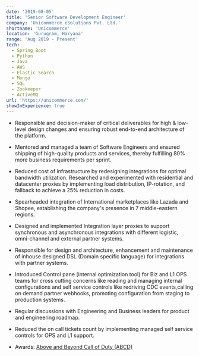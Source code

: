 ```yaml
---
date: '2019-08-05'
title: 'Senior Software Development Engineer'
company: 'Unicommerce eSolutions Pvt. Ltd.'
shortname: 'Unicommerce'
location: 'Gurugram, Haryana'
range: 'Aug 2019 - Present'
tech:
  - Spring Boot
  - Python
  - Java
  - AWS
  - Elastic Search
  - Mongo
  - SQL
  - Zookeeper
  - ActiveMQ
url: 'https://unicommerce.com/'
showInExperience: true
---
```


- Responsible and decision-maker of critical deliverables for high & low-level design changes and ensuring robust end-to-end architecture of the platform.

- Mentored and managed a team of Software Engineers and ensured shipping of high-quality products and services, thereby fulfilling 80% more business requirements per sprint.

- Reduced cost of infrastructure by redesigning integrations for optimal bandwidth utilization. Researched and experimented with residential and datacenter proxies by implementing load distribution, IP-rotation, and fallback to achieve a 25% reduction in costs.

- Spearheaded integration of International marketplaces like Lazada and Shopee, establishing the company's presence in 7 middle-eastern regions.

- Designed and implemented Integration layer proxies to support synchronous and asynchronous integrations with different logistic, omni-channel and external partner systems.

- Responsible for design and architecture, enhancement and maintenance of inhouse designed DSL (Domain specific language) for integrations with partner systems.

- Introduced Control pane (internal optimization tool) for Biz and L1 OPS teams for cross cutting concerns like reading and managing internal configurations and self service controls like redriving CDC events,calling on demand partner webhooks, promoting configuration from staging to production systems.

- Regular discussions with Engineering and Business leaders for product and engineering roadmap.

- Reduced the on call tickets count by implementing managed self service controls for OPS and L1 support.

- Awards: [Above and Beyond Call of Duty (ABCD)](https://drive.google.com/file/d/1xgKIAVraP0RhYsb5UGyhXkY3AKG9msAN/view)
<!-- 
- Drafted all the website content and promotional templates on HubSpot for the startup.
- Reviewed the tech blogs and helped the Sales & Marketing Team.
- View [CERTIFICATE](https://drive.google.com/file/d/1xc4SHoXSFWmLQfwBeYq7WwB5EjXsqMV9/view?usp=sharing) and [PERFORMANCE REVIEW REPORT](https://drive.google.com/file/d/1FVNB7SLHLwWB_QOSZFxIiSdy8O6Xbj2w/view?usp=sharing) -->
